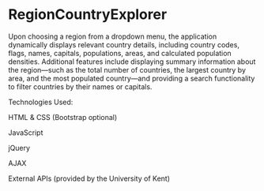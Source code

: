 ﻿# RegionCountryExplorer

Upon choosing a region from a dropdown menu, the application dynamically displays relevant country details, including country codes, flags, names, capitals, populations, areas, and calculated population densities. Additional features include displaying summary information about the region—such as the total number of countries, the largest country by area, and the most populated country—and providing a search functionality to filter countries by their names or capitals.

Technologies Used:

HTML & CSS (Bootstrap optional)

JavaScript

jQuery

AJAX

External APIs (provided by the University of Kent)
